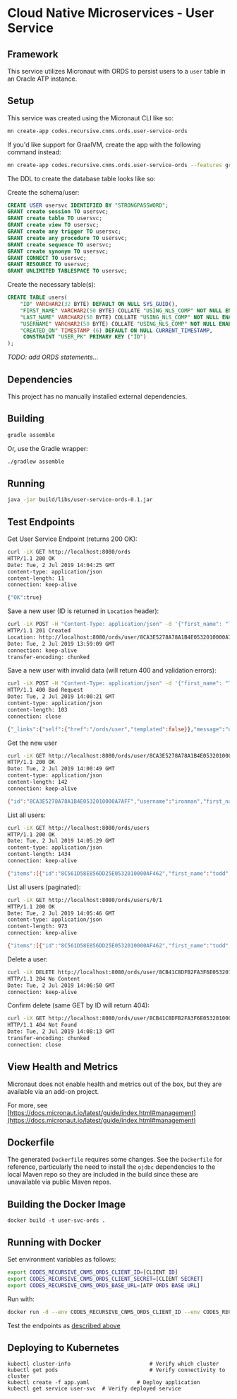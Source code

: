 # Cloud Native Microservices - User Service

## Framework

This service utilizes Micronaut with ORDS to persist users to a `user` table in an Oracle ATP instance.

## Setup

This service was created using the Micronaut CLI like so:

```bash
mn create-app codes.recursive.cnms.ords.user-service-ords
```

If you'd like support for GraalVM, create the app with the following command instead:

```bash
mn create-app codes.recursive.cnms.ords.user-service-ords --features graal-native-image
```

The DDL to create the database table looks like so:

Create the schema/user:

```sql
CREATE USER usersvc IDENTIFIED BY "STRONGPASSWORD";
GRANT create session TO usersvc;
GRANT create table TO usersvc;
GRANT create view TO usersvc;
GRANT create any trigger TO usersvc;
GRANT create any procedure TO usersvc;
GRANT create sequence TO usersvc;
GRANT create synonym TO usersvc;
GRANT CONNECT TO usersvc;
GRANT RESOURCE TO usersvc;
GRANT UNLIMITED TABLESPACE TO usersvc;
```

Create the necessary table(s):

```sql
CREATE TABLE users(
    "ID" VARCHAR2(32 BYTE) DEFAULT ON NULL SYS_GUID(), 
	"FIRST_NAME" VARCHAR2(50 BYTE) COLLATE "USING_NLS_COMP" NOT NULL ENABLE, 
	"LAST_NAME" VARCHAR2(50 BYTE) COLLATE "USING_NLS_COMP" NOT NULL ENABLE, 
	"USERNAME" VARCHAR2(50 BYTE) COLLATE "USING_NLS_COMP" NOT NULL ENABLE, 
	"CREATED_ON" TIMESTAMP (6) DEFAULT ON NULL CURRENT_TIMESTAMP, 
	 CONSTRAINT "USER_PK" PRIMARY KEY ("ID")
);
```

_TODO: add ORDS statements..._

## Dependencies

This project has no manually installed external dependencies.

## Building

```bash
gradle assemble
```

Or, use the Gradle wrapper:

```bash
./gradlew assemble
```

## Running

```bash
java -jar build/libs/user-service-ords-0.1.jar
```

## Test Endpoints

Get User Service Endpoint (returns 200 OK):

```bash
curl -iX GET http://localhost:8080/ords                                                                                                                                            
HTTP/1.1 200 OK
Date: Tue, 2 Jul 2019 14:04:25 GMT
content-type: application/json
content-length: 11
connection: keep-alive

{"OK":true}                                                                
```

Save a new user (ID is returned in `Location` header):

```bash
curl -iX POST -H "Content-Type: application/json" -d '{"first_name": "Tony", "last_name": "Stark", "username": "ironman"}' http://localhost:8080/ords/user                         
HTTP/1.1 201 Created
Location: http://localhost:8080/ords/user/8CA3E5278A78A1B4E0532010000A7AFF
Date: Tue, 2 Jul 2019 13:59:09 GMT
connection: keep-alive
transfer-encoding: chunked
```

Save a new user with invalid data (will return 400 and validation errors):

```bash
curl -iX POST -H "Content-Type: application/json" -d '{"first_name": "Tony", "last_name": "Stark", "username": null}' http://localhost:8080/ords/user                              
HTTP/1.1 400 Bad Request
Date: Tue, 2 Jul 2019 14:00:21 GMT
content-type: application/json
content-length: 103
connection: close

{"_links":{"self":{"href":"/ords/user","templated":false}},"message":"user.username: must not be null"}%  
```

Get the new user

```bash
curl -iX GET http://localhost:8080/ords/user/8CA3E5278A78A1B4E0532010000A7AFF                                                                                                      
HTTP/1.1 200 OK
Date: Tue, 2 Jul 2019 14:00:49 GMT
content-type: application/json
content-length: 142
connection: keep-alive

{"id":"8CA3E5278A78A1B4E0532010000A7AFF","username":"ironman","first_name":"Tony","last_name":"Stark","created_on":"2019-07-02T13:59:07.752Z"}
```

List all users:

```bash
curl -iX GET http://localhost:8080/ords/users                                                                                                                                      
HTTP/1.1 200 OK
Date: Tue, 2 Jul 2019 14:05:29 GMT
content-type: application/json
content-length: 1434
connection: keep-alive

{"items":[{"id":"8C561D58E856DD25E0532010000AF462","first_name":"todd","last_name":"sharp","username":"tsharp","created_on":"2019-06-27T15:31:40.385Z","links":[{"rel":"self","href":"https://hvg9nd7xibsaegv-demodb.adb.us-phoenix-1.oraclecloudapps.com/ords/usersvc/users/8C561D58E856DD25E0532010000AF462"}]},{"id":"8C561D58E857DD25E0532010000AF462","first_name":"gerald","last_name":"venzl","username":"gvenzl","created_on":"2019-06-27T15:31:40.517Z","links":[{"rel":"self","href":"https://hvg9nd7xibsaegv-demodb.adb.us-phoenix-1.oraclecloudapps.com/ords/usersvc/users/8C561D58E857DD25E0532010000AF462"}]},{"id":"8C561D58E858DD25E0532010000AF462","first_name":"jeff","last_name":"smith","username":"thatjeff","created_on":"2019-06-27T15:31:40.646Z","links":[{"rel":"self","href":"https://hvg9nd7xibsaegv-demodb.adb.us-phoenix-1.oraclecloudapps.com/ords/usersvc/users/8C561D58E858DD25E0532010000AF462"}]}],"hasMore":false,"limit":25,"offset":0,"count":3,"links":[{"rel":"self","href":"https://hvg9nd7xibsaegv-demodb.adb.us-phoenix-1.oraclecloudapps.com/ords/usersvc/users/"},{"rel":"edit","href":"https://hvg9nd7xibsaegv-demodb.adb.us-phoenix-1.oraclecloudapps.com/ords/usersvc/users/"},{"rel":"describedby","href":"https://hvg9nd7xibsaegv-demodb.adb.us-phoenix-1.oraclecloudapps.com/ords/usersvc/metadata-catalog/users/"},{"rel":"first","href":"https://hvg9nd7xibsaegv-demodb.adb.us-phoenix-1.oraclecloudapps.com/ords/usersvc/users/"}]}
```

List all users (paginated):

```bash
curl -iX GET http://localhost:8080/ords/users/0/1                                                                                                                                  
HTTP/1.1 200 OK
Date: Tue, 2 Jul 2019 14:05:46 GMT
content-type: application/json
content-length: 973
connection: keep-alive

{"items":[{"id":"8C561D58E856DD25E0532010000AF462","first_name":"todd","last_name":"sharp","username":"tsharp","created_on":"2019-06-27T15:31:40.385Z","links":[{"rel":"self","href":"https://hvg9nd7xibsaegv-demodb.adb.us-phoenix-1.oraclecloudapps.com/ords/usersvc/users/8C561D58E856DD25E0532010000AF462"}]}],"hasMore":true,"limit":1,"offset":0,"count":1,"links":[{"rel":"self","href":"https://hvg9nd7xibsaegv-demodb.adb.us-phoenix-1.oraclecloudapps.com/ords/usersvc/users/"},{"rel":"edit","href":"https://hvg9nd7xibsaegv-demodb.adb.us-phoenix-1.oraclecloudapps.com/ords/usersvc/users/"},{"rel":"describedby","href":"https://hvg9nd7xibsaegv-demodb.adb.us-phoenix-1.oraclecloudapps.com/ords/usersvc/metadata-catalog/users/"},{"rel":"first","href":"https://hvg9nd7xibsaegv-demodb.adb.us-phoenix-1.oraclecloudapps.com/ords/usersvc/users/?limit=1"},{"rel":"next","href":"https://hvg9nd7xibsaegv-demodb.adb.us-phoenix-1.oraclecloudapps.com/ords/usersvc/users/?offset=1&limit=1"}]}
```

Delete a user:

```bash
curl -iX DELETE http://localhost:8080/ords/user/8CB41C8DFB2FA3F6E0532010000A42F8                                                                                                   
HTTP/1.1 204 No Content
Date: Tue, 2 Jul 2019 14:06:50 GMT
connection: keep-alive
```

Confirm delete (same GET by ID will return 404):

```bash
curl -iX GET http://localhost:8080/ords/user/8CB41C8DFB2FA3F6E0532010000A42F8                                                                                                      
HTTP/1.1 404 Not Found
Date: Tue, 2 Jul 2019 14:08:13 GMT
transfer-encoding: chunked
connection: close
```

## View Health and Metrics

Micronaut does not enable health and metrics out of the box, but they are available via an add-on project. 

For more, see [https://docs.micronaut.io/latest/guide/index.html#management](https://docs.micronaut.io/latest/guide/index.html#management)

## Dockerfile

The generated `Dockerfile` requires some changes. See the `Dockerfile` for reference, particularly the need to install the `ojdbc` dependencies to the local Maven repo so they are included in the build since these are unavailable via public Maven repos. 

## Building the Docker Image

```
docker build -t user-svc-ords .
```

## Running with Docker

Set environment variables as follows:

```bash
export CODES_RECURSIVE_CNMS_ORDS_CLIENT_ID=[CLIENT ID]
export CODES_RECURSIVE_CNMS_ORDS_CLIENT_SECRET=[CLIENT SECRET]
export CODES_RECURSIVE_CNMS_ORDS_BASE_URL=[ATP ORDS BASE URL]
```
Run with: 

```bash
docker run -d --env CODES_RECURSIVE_CNMS_ORDS_CLIENT_ID --env CODES_RECURSIVE_CNMS_ORDS_CLIENT_SECRET --env CODES_RECURSIVE_CNMS_ORDS_BASE_URL --rm -p 8080:8080 -t user-service-ords
```

Test the endpoints as [described above](#test-endpoints)

## Deploying to Kubernetes

```
kubectl cluster-info                         # Verify which cluster
kubectl get pods                             # Verify connectivity to cluster
kubectl create -f app.yaml               # Deploy application
kubectl get service user-svc  # Verify deployed service
```